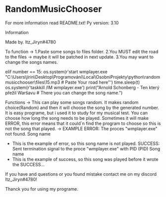 # RandomMusicChooser
For more information read README.txt! Py version: 3.10


Information

Made by. Itz_Jiryn#4780

To function ->
1.Paste some songs to files folder.
2.You MUST edit the road to the files -> maybe it will be patched in next update.
3.You may want to change the songs names.

elif number == 15:
	os.system(r'start wmplayer.exe "C:\Users\jirin\Desktop\Programování\Local\OsobniProjekty\python\randommusicchooser\files\15.mp3 # Paste Your road here"')
	time.sleep(t)
	os.system(r'taskkill /IM wmplayer.exe')
	print("Arnold Schonberg - Ten který přežil Waršavu # There you can change the song name.")

Functions ->
This can play some songs random. It makes random choice(Random) and then it will choose the song by the generated number. It is easy programe, but i used it to study for my musical test.
You can choose how long the song needs to be played.
Sometimes it will make ERROR, this error means that it could´n find the program to choose so this is not the song that played.
-> EXAMPLE
ERROR: The proces "wmplayer.exe" not found.
Song name
- This is the example of error, so this song name is not played.
SUCCESS: Sent termination signal to the proce "wmplayer.exe" with PID (PID)
Song name
- This is the example of success, so this song was played before it wrote the SUCCESS...



If you have and questions or you found mistake contact me on my discord Itz_Jiryn#4780!

Thanck you for using my programe.
